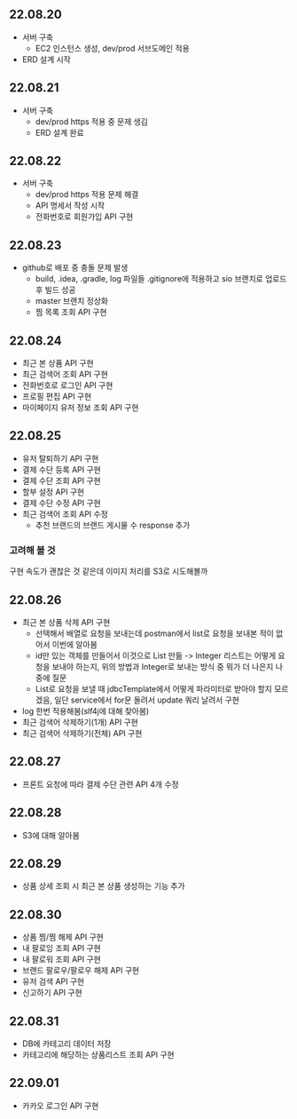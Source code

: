 
## 22.08.20 
- 서버 구축
  - EC2 인스턴스 생성, dev/prod 서브도메인 적용
- ERD 설계 시작

## 22.08.21
- 서버 구축
  - dev/prod https 적용 중 문제 생김
  - ERD 설계 완료

## 22.08.22
- 서버 구축
  - dev/prod https 적용 문제 해결
  - API 명세서 작성 시작
  - 전화번호로 회원가입 API 구현
  
## 22.08.23
- github로 배포 중 충돌 문제 발생
  - build, .idea, .gradle, log 파일들 .gitignore에 적용하고 sio 브랜치로 업로드 후 빌드 성공
  - master 브랜치 정상화 
  - 찜 목록 조회 API 구현

## 22.08.24
- 최근 본 상품 API 구현
- 최근 검색어 조회 API 구현
- 전화번호로 로그인 API 구현
- 프로필 편집 API 구현
- 마이페이지 유저 정보 조회 API 구현

## 22.08.25
- 유저 탈퇴하기 API 구현
- 결제 수단 등록 API 구현
- 결제 수단 조회 API 구현
- 할부 설정 API 구현
- 결제 수단 수정 API 구현
- 최근 검색어 조회 API 수정
  - 추천 브랜드의 브랜드 게시물 수 response 추가

### 고려해 볼 것
  구현 속도가 괜찮은 것 같은데 이미지 처리를 S3로 시도해볼까

## 22.08.26
- 최근 본 상품 삭제 API 구현
  - 선택해서 배열로 요청을 보내는데 postman에서 list로 요청을 보내본 적이 없어서 이번에 알아봄
  - id만 있는 객체를 만들어서 이것으로 List 만듦 -> Integer 리스트는 어떻게 요청을 보내야 하는지, 위의 방법과 Integer로 보내는 방식 중 뭐가 더 나은지 나중에 질문
  - List로 요청을 보낼 때 jdbcTemplate에서 어떻게 파라미터로 받아야 할지 모르겠음, 일단 service에서 for문 돌려서 update 쿼리 날려서 구현
- log 한번 적용해봄(slf4j에 대해 찾아봄)
- 최근 검색어 삭제하기(1개) API 구현
- 최근 검색어 삭제하기(전체) API 구현

## 22.08.27
- 프론트 요청에 따라 결제 수단 관련 API 4개 수정

## 22.08.28
- S3에 대해 알아봄

## 22.08.29
- 상품 상세 조회 시 최근 본 상품 생성하는 기능 추가

## 22.08.30
- 상품 찜/찜 해제 API 구현
- 내 팔로잉 조회 API 구현
- 내 팔로워 조회 API 구현
- 브랜드 팔로우/팔로우 해제 API 구현
- 유저 검색 API 구현
- 신고하기 API 구현

## 22.08.31
- DB에 카테고리 데이터 저장
- 카테고리에 해당하는 상품리스트 조회 API 구현

## 22.09.01
- 카카오 로그인 API 구현





